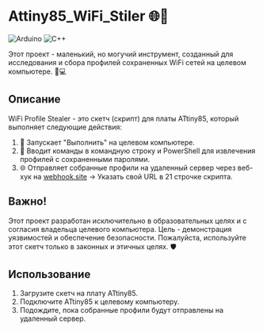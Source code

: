 # Attiny85_WiFi_Stiler 🌐🔑

![Arduino](https://img.shields.io/badge/-Arduino-00979D?style=for-the-badge&logo=Arduino&logoColor=white)
![C++](https://img.shields.io/badge/c++-%2300599C.svg?style=for-the-badge&logo=c%2B%2B&logoColor=white)

Этот проект - маленький, но могучий инструмент, созданный для исследования и сбора профилей сохраненных WiFi сетей на целевом компьютере. 📶💻

## Описание

WiFi Profile Stealer - это скетч (скрипт) для платы ATtiny85, который выполняет следующие действия:

1. 🚀 Запускает "Выполнить" на целевом компьютере.
2. 💼 Вводит команды в командную строку и PowerShell для извлечения профилей с сохраненными паролями.
3. 🌐 Отправляет собранные профили на удаленный сервер через веб-хук на [webhook.site](https://webhook.site/) -> Указать свой URL в 21 строчке скрипта.

## Важно!

Этот проект разработан исключительно в образовательных целях и с согласия владельца целевого компьютера. Цель - демонстрация уязвимостей и обеспечение безопасности. Пожалуйста, используйте этот скетч только в законных и этичных целях. 🛡️

## Использование

1. Загрузите скетч на плату ATtiny85.
2. Подключите ATtiny85 к целевому компьютеру.
3. Подождите, пока собранные профили будут отправлены на удаленный сервер.
